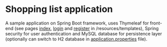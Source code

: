 # Shopping list application
A sample application on Spring Boot framework, uses Thymeleaf for front-end (see pages [index](https://github.com/vilasha/ShoppingList/blob/master/src/main/resources/templates/index.html), [login](https://github.com/vilasha/ShoppingList/blob/master/src/main/resources/templates/login.html) and [register](https://github.com/vilasha/ShoppingList/blob/master/src/main/resources/templates/register.html) in /resources/templates), Spring security for user authentication and MySQL database for persistence layer (optionally can switch to H2 database in [application.properties](https://github.com/vilasha/ShoppingList/blob/master/src/main/resources/application.properties) file).
